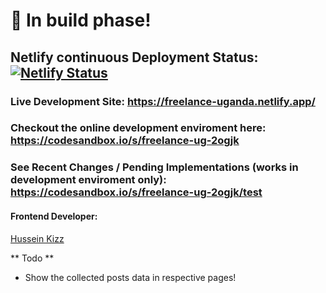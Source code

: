 # 🚀 In build phase!

## Netlify continuous Deployment Status: [![Netlify Status](https://api.netlify.com/api/v1/badges/c79b1c0f-b909-428d-a1ac-5883a9d7a6b8/deploy-status)](https://app.netlify.com/sites/freelance-uganda/deploys)

### Live Development Site: https://freelance-uganda.netlify.app/

### Checkout the online development enviroment here: https://codesandbox.io/s/freelance-ug-2ogjk

### See Recent Changes / Pending Implementations (works in development enviroment only): https://codesandbox.io/s/freelance-ug-2ogjk/test

#### Frontend Developer:

[Hussein Kizz](https://github.com/Hussseinkizz 'Github Profile')

** Todo **

- Show the collected posts data in respective pages!
